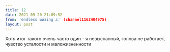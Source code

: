 ```yaml
---
title: 12
date: 2021-09-20 21:09:52
from: 'endless шизing ⍼' (channel1162404975)
layout: post
---
```


Хотя итог такого очень часто один - я невыспанный, голова не работает, чувство усталости и маложизненности

